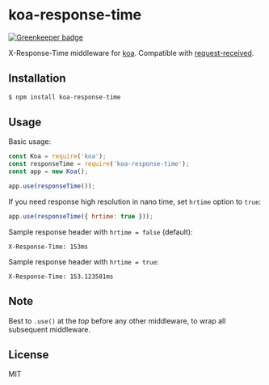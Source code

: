 
# koa-response-time

[![Greenkeeper badge](https://badges.greenkeeper.io/koajs/response-time.svg)](https://greenkeeper.io/)

 X-Response-Time middleware for [koa](https://github.com/koajs/koa).  Compatible with [request-received](https://github.com/cabinjs/request-received).

## Installation

```js
$ npm install koa-response-time
```

## Usage

  Basic usage:

```js
const Koa = require('koa');
const responseTime = require('koa-response-time');
const app = new Koa();

app.use(responseTime());
```

  If you need response high resolution in nano time, set `hrtime` option to `true`:

```js
app.use(responseTime({ hrtime: true }));
```


  Sample response header with `hrtime = false` (default):

```
X-Response-Time: 153ms
```

  Sample response header with `hrtime = true`:

```
X-Response-Time: 153.123581ms
```

## Note

  Best to `.use()` at the _top_ before any other middleware,
  to wrap all subsequent middleware.

## License

  MIT
